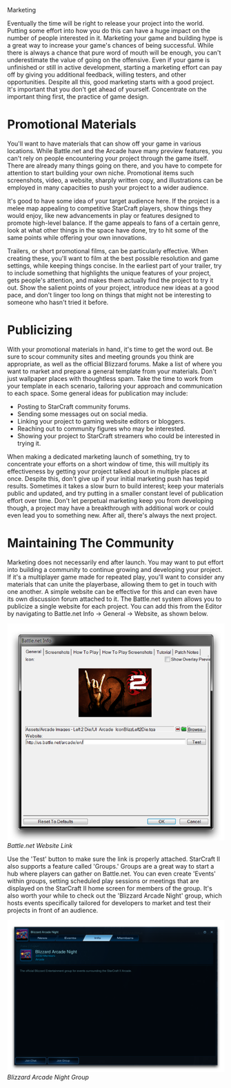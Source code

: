 Marketing

Eventually the time will be right to release your project into the world. Putting some effort into how you do this can have a huge impact on the number of people interested in it. Marketing your game and building hype is a great way to increase your game's chances of being successful. While there is always a chance that pure word of mouth will be enough, you can't underestimate the value of going on the offensive. Even if your game is unfinished or still in active development, starting a marketing effort can pay off by giving you additional feedback, willing testers, and other opportunities. Despite all this, good marketing starts with a good project. It's important that you don't get ahead of yourself. Concentrate on the important thing first, the practice of game design.

# Promotional Materials

You'll want to have materials that can show off your game in various locations. While Battle.net and the Arcade have many preview features, you can't rely on people encountering your project through the game itself. There are already many things going on there, and you have to compete for attention to start building your own niche. Promotional items such screenshots, video, a website, sharply written copy, and illustrations can be employed in many capacities to push your project to a wider audience.

It's good to have some idea of your target audience here. If the project is a melee map appealing to competitive StarCraft players, show things they would enjoy, like new advancements in play or features designed to promote high-level balance. If the game appeals to fans of a certain genre, look at what other things in the space have done, try to hit some of the same points while offering your own innovations.

Trailers, or short promotional films, can be particularly effective. When creating these, you'll want to film at the best possible resolution and game settings, while keeping things concise. In the earliest part of your trailer, try to include something that highlights the unique features of your project, gets people's attention, and makes them actually find the project to try it out. Show the salient points of your project, introduce new ideas at a good pace, and don't linger too long on things that might not be interesting to someone who hasn't tried it before.

# Publicizing

With your promotional materials in hand, it's time to get the word out. Be sure to scour community sites and meeting grounds you think are appropriate, as well as the official Blizzard forums. Make a list of where you want to market and prepare a general template from your materials. Don't just wallpaper places with thoughtless spam. Take the time to work from your template in each scenario, tailoring your approach and communication to each space. Some general ideas for publication may include:

  - Posting to StarCraft community forums.
  - Sending some messages out on social media.
  - Linking your project to gaming website editors or bloggers.
  - Reaching out to community figures who may be interested.
  - Showing your project to StarCraft streamers who could be interested in trying it.

When making a dedicated marketing launch of something, try to concentrate your efforts on a short window of time, this will multiply its effectiveness by getting your project talked about in multiple places at once. Despite this, don't give up if your initial marketing push has tepid results. Sometimes it takes a slow burn to build interest; keep your materials public and updated, and try putting in a smaller constant level of publication effort over time. Don't let perpetual marketing keep you from developing though, a project may have a breakthrough with additional work or could even lead you to something new. After all, there's always the next project.

# Maintaining The Community

Marketing does not necessarily end after launch. You may want to put effort into building a community to continue growing and developing your project. If it's a multiplayer game made for repeated play, you'll want to consider any materials that can unite the playerbase, allowing them to get in touch with one another. A simple website can be effective for this and can even have its own discussion forum attached to it. The Battle.net system allows you to publicize a single website for each project. You can add this from the Editor by navigating to Battle.net Info -\> General -\> Website, as shown below.

[![Battle.net Website Link](./resources/084_Marketing1.png)](./resources/084_Marketing1.png)
*Battle.net Website Link*

Use the 'Test' button to make sure the link is properly attached. StarCraft II also supports a feature called 'Groups.' Groups are a great way to start a hub where players can gather on Battle.net. You can even create 'Events' within groups, setting scheduled play sessions or meetings that are displayed on the StarCraft II home screen for members of the group. It's also worth your while to check out the 'Blizzard Arcade Night' group, which hosts events specifically tailored for developers to market and test their projects in front of an audience.

[![Blizzard Arcade Night Group](./resources/084_Marketing2.png)](./resources/084_Marketing2.png)
*Blizzard Arcade Night Group*
